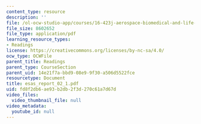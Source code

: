 ```yaml
---
content_type: resource
description: ''
file: /ol-ocw-studio-app/courses/16-423j-aerospace-biomedical-and-life-support-engineering-spring-2006/fd8f2db6ae93b2db2f3d270c61a7d67d_esas_report_02_1.pdf
file_size: 8602652
file_type: application/pdf
learning_resource_types:
- Readings
license: https://creativecommons.org/licenses/by-nc-sa/4.0/
ocw_type: OCWFile
parent_title: Readings
parent_type: CourseSection
parent_uid: 14e21f7a-bbd9-08e9-9f30-a506d5522fce
resourcetype: Document
title: esas_report_02_1.pdf
uid: fd8f2db6-ae93-b2db-2f3d-270c61a7d67d
video_files:
  video_thumbnail_file: null
video_metadata:
  youtube_id: null
---
```

